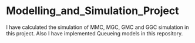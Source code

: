 # Modelling_and_Simulation_Project
 I have calculated the simulation of  MMC, MGC, GMC and GGC simulation in this project. Also I have implemented Queueing models in this repository.
